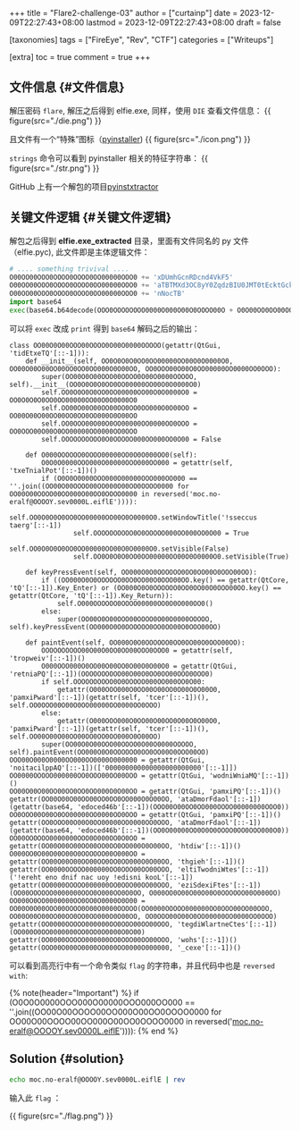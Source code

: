 +++
title = "Flare2-challenge-03"
author = ["curtainp"]
date = 2023-12-09T22:27:43+08:00
lastmod = 2023-12-09T22:27:43+08:00
draft = false

[taxonomies]
tags = ["FireEye", "Rev", "CTF"]
categories = ["Writeups"]

[extra]
toc = true
comment = true
+++

## 文件信息 {#文件信息}

解压密码 `flare`, 解压之后得到 elfie.exe, 同样，使用 `DIE` 查看文件信息：
{{ figure(src="./die.png") }}

且文件有一个“特殊”图标（[pyinstaller](https://github.com/pyinstaller/pyinstaller))
{{ figure(src="./icon.png") }}

`strings` 命令可以看到 pyinstaller 相关的特征字符串：
{{ figure(src="./str.png") }}

GitHub 上有一个解包的项目[pyinstxtractor](https://www.aldeid.com/wiki/Pyinstxtractor)

## 关键文件逻辑 {#关键文件逻辑}

解包之后得到 **elfie.exe_extracted** 目录，里面有文件同名的 py 文件（elfie.pyc), 此文件即是主体逻辑文件：

```python
# .... something trivival ....
O00OO00OOO0OOOO0OOOO0OO00000OOO0 += 'xDUmhGcnRDcnd4VkF5'
O00OO00OOO0OOOO0OOOO0OO00000OOO0 += 'aTBTMXd3OC8yY0ZqdzBIU0JMT0tEcktGckJUTkpvRGw2d'
O00OO00OOO0OOOO0OOOO0OO00000OOO0 += 'nNocTB'
import base64
exec(base64.b64decode(OOO0OOOOOOOO0000O000O00O0OOOO00O + O0O00OO0OO00OO00OO00O000OOO0O000 # so many variable define above)
```

可以将 `exec` 改成 `print` 得到 `base64` 解码之后的输出：

```python,linenos,hl_lines=11
class OO00O0O00OOO00OOOO0O00O0000OOOOO(getattr(QtGui, 'tidEtxeTQ'[::-1])):
    def __init__(self, OO0O0O0O0OO0OO00000OO00O0O0000O0, OO00O00O00OO00OO0OO0OO000O0O00OO, OO0OOO00O00O0OO00000OO0000OO0OOO):
        super(OO00O0O00OOO00OOOO0O00O0000OOOOO, self).__init__(OO0O0O0O0OO0OO00000OO00O0O0000O0)
        self.OO0O0O0O0OO0OO00000OO00O0O0000O0 = OO0O0O0O0OO0OO00000OO00O0O0000O0
        self.OO00O00O00OO00OO0OO0OO000O0O00OO = OO00O00O00OO00OO0OO0OO000O0O00OO
        self.OO0OOO00O00O0OO00000OO0000OO0OOO = OO0OOO00O00O0OO00000OO0000OO0OOO
        self.OOOOOOOOOO0O0OOOOO000OO000OO0O00 = False

    def O000OOOOOO0OOOO00000OO0O0O000OO0(self):
        O0O0O0000OOO000O00000OOO000OO000 = getattr(self, 'txeTnialPot'[::-1])()
        if (O0O0O0000OOO000O00000OOO000OO000 == ''.join((OO00O00OOOO00OO000O00OO0OOOO0000 for OO00O00OOOO00OO000O00OO0OOOO0000 in reversed('moc.no-eralf@OOOOY.sev0000L.eiflE')))):
                self.OO0O0O0O0OO0OO00000OO00O0O0000O0.setWindowTitle('!sseccus taerg'[::-1])
                self.OOOOOOOOOO0O0OOOOO000OO000OO0O00 = True
                self.OO0O0O0O0OO0OO00000OO00O0O0000O0.setVisible(False)
                self.OO0O0O0O0OO0OO00000OO00O0O0000O0.setVisible(True)

    def keyPressEvent(self, OO000O0O0OOOOOO0OO0OO00O0OOO00OO):
        if ((OO000O0O0OOOOOO0OO0OO00O0OOO00OO.key() == getattr(QtCore, 'tQ'[::-1]).Key_Enter) or (OO000O0O0OOOOOO0OO0OO00O0OOO00OO.key() == getattr(QtCore, 'tQ'[::-1]).Key_Return)):
            self.O000OOOOOO0OOOO00000OO0O0O000OO0()
        else:
            super(OO00O0O00OOO00OOOO0O00O0000OOOOO, self).keyPressEvent(OO000O0O0OOOOOO0OO0OO00O0OOO00OO)

    def paintEvent(self, OO000O0O0OOOOOO0OO0OO00O0OOO00OO):
        OOOOOOOOOO00O00O0OO0OO00OOO0OOO0 = getattr(self, 'tropweiv'[::-1])()
        O000OOO000O0OO00O00OO0O00O0O00O0 = getattr(QtGui, 'retniaPQ'[::-1])(OOOOOOOOOO00O00O0OO0OO00OOO0OOO0)
        if self.OOOOOOOOOO0O0OOOOO000OO000OO0O00:
            getattr(O000OOO000O0OO00O00OO0O00O0O00O0, 'pamxiPward'[::-1])(getattr(self, 'tcer'[::-1])(), self.OO0OOO00O00O0OO00000OO0000OO0OOO)
        else:
            getattr(O000OOO000O0OO00O00OO0O00O0O00O0, 'pamxiPward'[::-1])(getattr(self, 'tcer'[::-1])(), self.OO00O00O00OO00OO0OO0OO000O0O00OO)
        super(OO00O0O00OOO00OOOO0O00O0000OOOOO, self).paintEvent(OO000O0O0OOOOOO0OO0OO00O0OOO00OO)
OOO00O000O0000OO000OO0000O000000 = getattr(QtGui, 'noitacilppAQ'[::-1])(['000000000000000000000000'[::-1]])
OO0000OOOOO000000OO0OOO00OO00OOO = getattr(QtGui, 'wodniWniaMQ'[::-1])()
OO00O00O00OO00OO0OO0OO000O0O00OO = getattr(QtGui, 'pamxiPQ'[::-1])()
getattr(OO00O00O00OO00OO0OO0OO000O0O00OO, 'ataDmorFdaol'[::-1])(getattr(base64, 'edoced46b'[::-1])(OOO00O00OO0OO000OOOO00000000OOO0))
OO0OOO00O00O0OO00000OO0000OO0OOO = getattr(QtGui, 'pamxiPQ'[::-1])()
getattr(OO0OOO00O00O0OO00000OO0000OO0OOO, 'ataDmorFdaol'[::-1])(getattr(base64, 'edoced46b'[::-1])(OO0O00000OO0O0O0OOOO0OO0OOO000O0))
OO00OOOOOO0000000OOO0O000OO0O0OO = getattr(OO00O00O00OO00OO0OO0OO000O0O00OO, 'htdiw'[::-1])()
O000OO0O00O00O00O0OOOOOO00O000OO = getattr(OO00O00O00OO00OO0OO0OO000O0O00OO, 'thgieh'[::-1])()
getattr(OO0000OOOOO000000OO0OOO00OO00OOO, 'eltiTwodniWtes'[::-1])('!ereht eno dnif nac uoy !edisni kooL'[::-1])
getattr(OO0000OOOOO000000OO0OOO00OO00OOO, 'eziSdexiFtes'[::-1])(OO00OOOOOO0000000OOO0O000OO0O0OO, O000OO0O00O00O00O0OOOOOO00O000OO)
OO000O0OO0000000OO0OO0O0000O0O00 = OO00O0O00OOO00OOOO0O00O0000OOOOO(OO0000OOOOO000000OO0OOO00OO00OOO, OO00O00O00OO00OO0OO0OO000O0O00OO, OO0OOO00O00O0OO00000OO0000OO0OOO)
getattr(OO0000OOOOO000000OO0OOO00OO00OOO, 'tegdiWlartneCtes'[::-1])(OO000O0OO0000000OO0OO0O0000O0O00)
getattr(OO0000OOOOO000000OO0OOO00OO00OOO, 'wohs'[::-1])()
getattr(OOO00O000O0000OO000OO0000O000000, '_cexe'[::-1])()
```

可以看到高亮行中有一个命令类似 `flag` 的字符串，并且代码中也是 `reversed with`:

{% note(header="Important") %}
if (O0O0O0000OOO000O00000OOO000OO000 == ''.join((OO00O00OOOO00OO000O00OO0OOOO0000 for OO00O00OOOO00OO000O00OO0OOOO0000 in reversed('moc.no-eralf@OOOOY.sev0000L.eiflE')))):
{% end %}

## Solution {#solution}

```sh
echo moc.no-eralf@OOOOY.sev0000L.eiflE | rev
```

输入此 `flag` ：

{{ figure(src="./flag.png") }}
